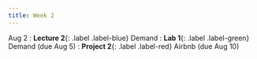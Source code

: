 ```yaml
---
title: Week 2
---
```


Aug 2
: **Lecture 2**{: .label .label-blue} Demand
: **Lab 1**{: .label .label-green} Demand (due Aug 5)
: **Project 2**{: .label .label-red} Airbnb (due Aug 10)
